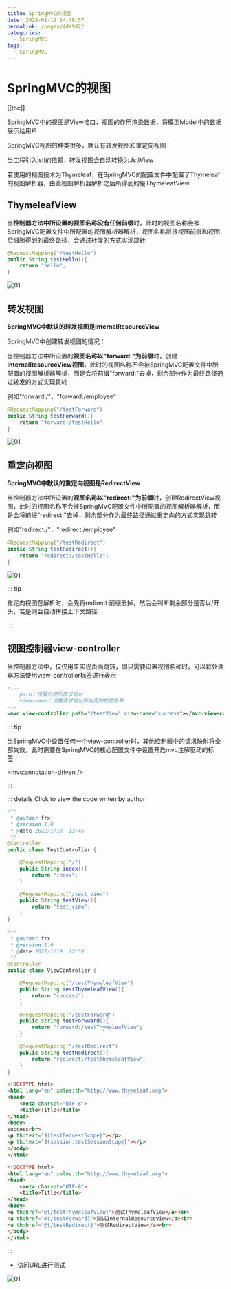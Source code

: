 ```yaml
---
title: SpringMVC的视图
date: 2022-01-19 14:48:57
permalink: /pages/4da987/
categories:
  - SpringMVC
tags:
  - SpringMVC
---
```

# SpringMVC的视图

[[toc]]

SpringMVC中的视图是View接口，视图的作用渲染数据，将模型Model中的数据展示给用户

SpringMVC视图的种类很多，默认有转发视图和重定向视图

当工程引入jstl的依赖，转发视图会自动转换为JstlView

若使用的视图技术为Thymeleaf，在SpringMVC的配置文件中配置了Thymeleaf的视图解析器，由此视图解析器解析之后所得到的是ThymeleafView

## ThymeleafView

当**控制器方法中所设置的视图名称没有任何前缀**时，此时的视图名称会被SpringMVC配置文件中所配置的视图解析器解析，视图名称拼接视图前缀和视图后缀所得到的最终路径，会通过转发的方式实现跳转

```java
@RequestMapping("/testHello")
public String testHello(){
    return "hello";
}
```

![01](https://jsd.cdn.zzko.cn/gh/xustudyxu/image-hosting@master/studynotes/SpringMVC/images/05/01.png)

## 转发视图

**SpringMVC中默认的转发视图是InternalResourceView**

SpringMVC中创建转发视图的情况：

当控制器方法中所设置的**视图名称以"forward:"为前缀**时，创建**InternalResourceView视图**，此时的视图名称不会被SpringMVC配置文件中所配置的视图解析器解析，而是会将前缀"forward:"去掉，剩余部分作为最终路径通过转发的方式实现跳转

例如"forward:/"，"forward:/employee"

```java
@RequestMapping("/testForward")
public String testForward(){
    return "forward:/testHello";
}
```

![01](https://jsd.cdn.zzko.cn/gh/xustudyxu/image-hosting@master/studynotes/SpringMVC/images/05/02.png)

## 重定向视图

**SpringMVC中默认的重定向视图是RedirectView**

当控制器方法中所设置的**视图名称以"redirect:"为前缀**时，创建RedirectView视图，此时的视图名称不会被SpringMVC配置文件中所配置的视图解析器解析，而是会将前缀"redirect:"去掉，剩余部分作为最终路径通过重定向的方式实现跳转

例如"redirect:/"，"redirect:/employee"

```java
@RequestMapping("/testRedirect")
public String testRedirect(){
    return "redirect:/testHello";
}
```

![01](https://jsd.cdn.zzko.cn/gh/xustudyxu/image-hosting@master/studynotes/SpringMVC/images/05/03.png)

::: tip

重定向视图在解析时，会先将redirect:前缀去掉，然后会判断剩余部分是否以/开头，若是则会自动拼接上下文路径

:::

## 视图控制器view-controller

当控制器方法中，仅仅用来实现页面跳转，即只需要设置视图名称时，可以将处理器方法使用view-controller标签进行表示

```xml
<!--
	path：设置处理的请求地址
	view-name：设置请求地址所对应的视图名称
-->
<mvc:view-controller path="/testView" view-name="success"></mvc:view-controller>
```

::: tip

当SpringMVC中设置任何一个view-controller时，其他控制器中的请求映射将全部失效，此时需要在SpringMVC的核心配置文件中设置开启mvc注解驱动的标签：

<mvc:annotation-driven />

:::

::: details Click to view the code writen by author

```java
/**
 * @author frx
 * @version 1.0
 * @date 2022/1/18  13:45
 */
@Controller
public class TestController {

    @RequestMapping("/")
    public String index(){
        return "index";
    }

    @RequestMapping("/test_view")
    public String testView(){
        return "test_view";
    }
}

```

```java
/**
 * @author frx
 * @version 1.0
 * @date 2022/1/19  12:59
 */
@Controller
public class ViewController {

    @RequestMapping("/testThymeleafView")
    public String testThymeleafView(){
        return "success";
    }

    @RequestMapping("/testForward")
    public String testForwward(){
        return "forward:/testThymeleafView";
    }

    @RequestMapping("/testRedirect")
    public String testRedirect(){
        return "redirect:/testThymeleafView";
    }
}

```

```html
<!DOCTYPE html>
<html lang="en" xmlns:th="http://www.thymeleaf.org">
<head>
    <meta charset="UTF-8">
    <title>Title</title>
</head>
<body>
success<br>
<p th:text="${testRequestScope}"></p>
<p th:text="${session.testSessionScope}"></p>
</body>
</html>
```

```html
<!DOCTYPE html>
<html lang="en" xmlns:th="http://www.thymeleaf.org">
<head>
    <meta charset="UTF-8">
    <title>Title</title>
</head>
<body>
<a th:href="@{/testThymeleafView}">测试ThymeleafView</a><br>
<a th:href="@{/testForward}">测试InternalResourceView</a><br>
<a th:href="@{/testRedirect}">测试RedirectView</a><br>
</body>
</html>
```

:::

+ 访问URL进行测试

![01](https://jsd.cdn.zzko.cn/gh/xustudyxu/image-hosting@master/studynotes/SpringMVC/images/05/04.png)





